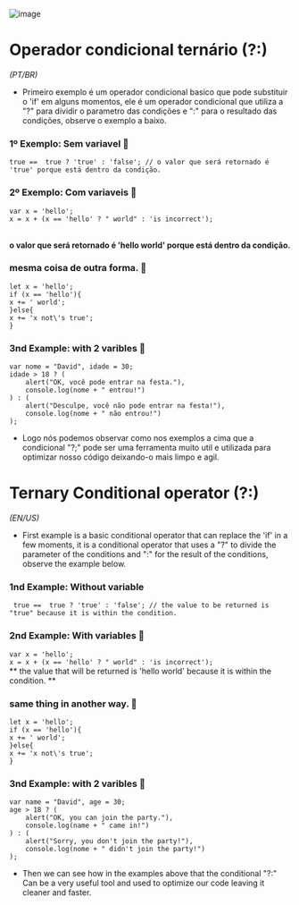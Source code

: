 ![image](https://user-images.githubusercontent.com/78365951/119541578-f33a5e00-bd64-11eb-8bc0-16eae52cf99b.png)


# Operador condicional ternário (?:)


*(PT/BR)*<br>
- Primeiro exemplo é um operador condicional basico que pode substituir o 'if' em alguns momentos, ele é um operador condicional que utiliza a "?" para dividir o parametro das condições e ":" para o resultado das condições, observe o exemplo a baixo.
  <br>
### 1º Exemplo: Sem variavel 📝<br> 
  
``` true ==  true ? 'true' : 'false'; // o valor que será retornado é 'true' porque está dentro da condição.  ```

### 2º Exemplo: Com variaveis 📝

``var x = 'hello';`` <br>
``x = x + (x == 'hello' ? " world" : 'is incorrect');``

<br> **o valor que será retornado é 'hello world' porque está dentro da condição.**

### mesma coisa de outra forma. 📝

`` let x = 'hello'; `` <br>
`` if (x == 'hello'){ `` <br>
`` x += ' world'; `` <br>
`` }else{ `` <br>
`` x += 'x not\'s true'; `` <br>
`` } `` <br>

### 3nd Example: with 2 varibles 📝

``var nome = "David", idade = 30;`` <br>
``idade > 18 ? (``<br>
``    alert("OK, você pode entrar na festa."),``<br>
``    console.log(nome + " entrou!")``<br>
``) : (``<br>
``    alert("Desculpe, você não pode entrar na festa!"),``<br>
``    console.log(nome + " não entrou!")``<br>
``);`` <br>


- Logo nós podemos observar como nos exemplos a cima que a condicional "?;" pode ser uma ferramenta muito util e utilizada para optimizar nosso código deixando-o mais limpo e agil.

# Ternary Conditional operator (?:)

*(EN/US)*<br>
- First example is a basic conditional operator that can replace the 'if' in a few moments, it is a conditional operator that uses a "?" to divide the parameter of the conditions and ":" for the result of the conditions, observe the example below.
<h3>1nd Example: Without variable</h3>
  
``  true ==  true ? 'true' : 'false'; // the value to be returned is "true" because it is within the condition. `` <br> 

### 2nd Example: With variables 📝

``var x = 'hello';`` <br>
``x = x + (x == 'hello' ? " world" : 'is incorrect');``
<br> ** the value that will be returned is 'hello world' because it is within the condition. **

### same thing in another way. 📝

`` let x = 'hello'; `` <br>
`` if (x == 'hello'){ `` <br>
`` x += ' world'; `` <br>
`` }else{ `` <br>
`` x += 'x not\'s true'; `` <br>
`` } `` <br>

### 3nd Example: with 2 varibles 📝

``var name = "David", age = 30;`` <br>
``age > 18 ? (``<br>
``    alert("OK, you can join the party."),``<br>
``    console.log(name + " came in!")``<br>
``) : (``<br>
``    alert("Sorry, you don't join the party!"),``<br>
``    console.log(nome + " didn't join the party!")``<br>
``);`` <br>

- Then we can see how in the examples above that the conditional "?:" Can be a very useful tool and used to optimize our code leaving it cleaner and faster.

